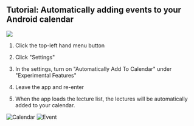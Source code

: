 Tutorial: Automatically adding events to your Android calendar
----

![](http://doplgangr.github.io/mcu_for_android/assets/P3.png)

1. Click the top-left hand menu button

2. Click "Settings"

3. In the settings, turn on "Automatically Add To Calendar" under "Experimental Features"

4. Leave the app and re-enter

5. When the app loads the lecture list, the lectures will be automatically added to your calendar.

![Calendar](http://doplgangr.github.io/mcu_for_android/assets/calendar.png) ![Event](http://doplgangr.github.io/mcu_for_android/assets/calendarevent.png)
